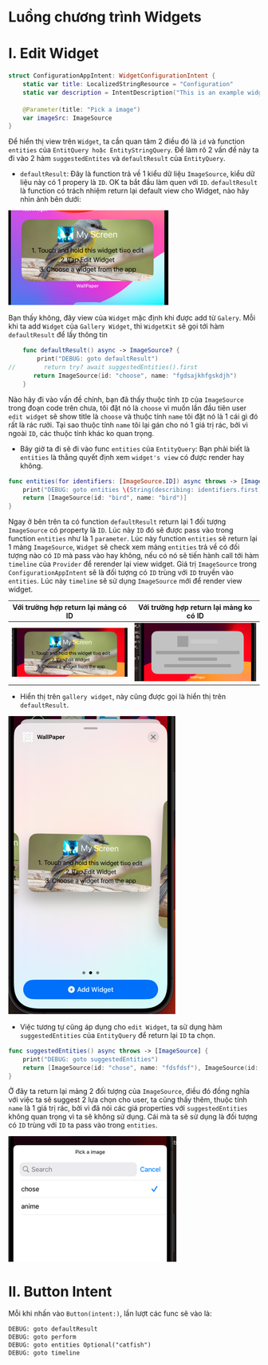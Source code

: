 # Luồng chương trình Widgets

# I. Edit Widget

```swift
struct ConfigurationAppIntent: WidgetConfigurationIntent {
    static var title: LocalizedStringResource = "Configuration"
    static var description = IntentDescription("This is an example widget.")

    @Parameter(title: "Pick a image")
    var imageSrc: ImageSource
}
```

Để hiển thị view trên `Widget`, ta cần quan tâm 2 điều đó là `id` và function `entities` của `EntitQuery hoặc EntityStringQuery`. Để làm rõ 2 vấn đề này ta đi vào 2 hàm `suggestedEntites` và `defaultResult` của `EntityQuery`.

- `defaultResult`: Đây là function trả về 1 kiểu dữ liệu `ImageSource`, kiểu dữ liệu này có 1 propery là `ID`. OK ta bắt đầu làm quen với `ID`. `defaultResult` là function có trách nhiệm return lại default view cho Widget, nào hãy nhìn ảnh bên dưới:

![](widgets/defaultResult.png)

Bạn thấy không, đây view của `Widget` mặc định khi được add từ `Galery`. Mỗi khi ta add `Widget` của `Gallery Widget`, thì `WidgetKit` sẽ gọi tới hàm `defaultResult` để lấy thông tin

```swift
    func defaultResult() async -> ImageSource? {
        print("DEBUG: goto defaultResult")
//        return try? await suggestedEntities().first
       return ImageSource(id: "choose", name: "fgdsajkhfgskdjh")
    }
```

Nào hãy đi vào vấn đề chính, bạn đã thấy thuộc tính `ID` của `ImageSource` trong đoạn code trên chưa, tôi đặt nó là `choose` vì muốn lần đầu tiên user `edit widget` sẽ show title là `choose` và thuộc tính `name` tôi đặt nó là 1 cái gì đó rất là rác rưởi. Tại sao thuộc tính `name` tôi lại gán cho nó 1 giá trị rác, bởi vì ngoài `ID`, các thuộc tính khác ko quan trọng. 

- Bây giờ ta đi sẽ đi vào func `entities` của `EntityQuery`: Bạn phải biết là `entities` là thằng quyết định xem `widget's view` có được render hay không. 

```swift
func entities(for identifiers: [ImageSource.ID]) async throws -> [ImageSource] {
    print("DEBUG: goto entities \(String(describing: identifiers.first))")
    return [ImageSource(id: "bird", name: "bird")]
}	
```

Ngay ở bên trên ta có function `defaultResult` return lại 1 đối tượng `ImageSource` có property là `ID`. Lúc này `ID` đó sẽ được pass vào trong function `entities` như là 1 `parameter`. Lúc này function `entities` sẽ return lại 1 mảng `ImageSource`, `Widget` sẽ check xem mảng `entities` trả về có đối tượng nào có `ID` mà pass vào hay không, nếu có nó sẽ tiến hành call tới hàm `timeline` của `Provider` để rerender lại view widget. Giá trị `ImageSource` trong `ConfigurationAppIntent` sẽ là đối tượng có `ID` trùng với `ID` truyền vào `entities`. Lúc này `timeline` sẽ sử dụng `ImageSource` mới để render view widget.

| Với trường hợp return lại mảng có ID | Với trường hợp return lại mảng ko có ID |
| :--------: | :--------: | 
| ![](widgets/widget_Has_ID.png) | ![](widgets/widget_no_ID.png) | 

- Hiển thị trên `gallery widget`, này cũng được gọi là hiển thị trên `defaultResult`.

![](widgets/snapshot.png)

- Việc tương tự cũng áp dụng cho `edit Widget`, ta sử dụng hàm `suggestedEntities` của `EntityQuery` để return lại `ID` ta chọn.

```swift
func suggestedEntities() async throws -> [ImageSource] {
    print("DEBUG: goto suggestedEntities")
    return [ImageSource(id: "chose", name: "fdsfdsf"), ImageSource(id: "anime", name: "fsdfsd")]
}
```

Ở đây ta return lại mảng 2 đối tượng của `ImageSource`, điều đó đồng nghĩa với việc ta sẽ suggest 2 lựa chọn cho user, ta cũng thấy thêm, thuộc tính `name` là 1 giá trị rác, bởi vì đã nói các giá properties với `suggestedEntities` không quan trọng vì ta sẽ không sử dụng. Cái mà ta sẽ sử dụng là đối tượng có `ID` trùng với `ID` ta pass vào trong `entities`. 

![](widgets/suggest.png)

# II. Button Intent

Mỗi khi nhấn vào `Button(intent:)`, lần lượt các func sẽ vào là:

```terminal
DEBUG: goto defaultResult
DEBUG: goto perform
DEBUG: goto entities Optional("catfish")
DEBUG: goto timeline
```